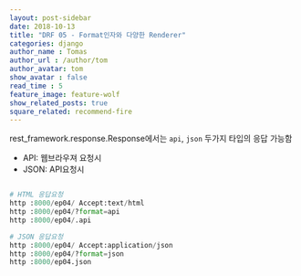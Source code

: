 ```yaml
---
layout: post-sidebar
date: 2018-10-13
title: "DRF 05 - Format인자와 다양한 Renderer"
categories: django
author_name : Tomas
author_url : /author/tom
author_avatar: tom
show_avatar : false
read_time : 5
feature_image: feature-wolf
show_related_posts: true
square_related: recommend-fire
---
```

rest_framework.response.Response에서는 `api`, `json` 두가지 타입의 응답 가능함

* API: 웹브라우져 요청시
* JSON: API요청시

```python

# HTML 응답요청
http :8000/ep04/ Accept:text/html
http :8000/ep04/?format=api
http :8000/ep04/.api

# JSON 응답요청
http :8000/ep04/ Accept:application/json
http :8000/ep04/?format=json
http :8000/ep04.json
```
